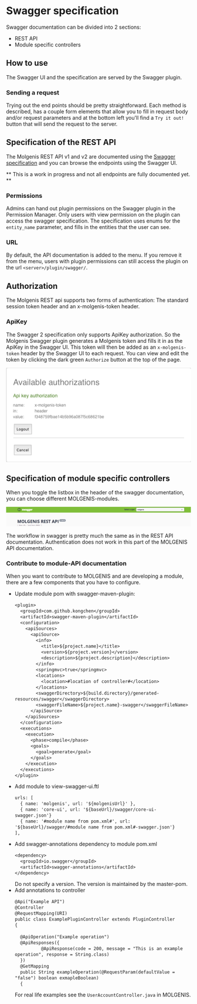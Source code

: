 # Swagger specification
Swagger documentation can be divided into 2 sections:

* REST API
* Module specific controllers

## How to use
The Swagger UI and the specification are served by the Swagger plugin.

### Sending a request
Trying out the end points should be pretty straightforward.
Each method is described, has a couple form elements that allow you to fill in request body and/or
request parameters and at the bottom left you'll find a `Try it out!` button that will send the
request to the server.

## Specification of the REST API
The Molgenis REST API v1 and v2 are documented using the [Swagger specification](http://www.swagger.io/)
and you can browse the endpoints using the Swagger UI.

**
This is a work in progress and not all endpoints are fully documented yet.
**

### Permissions
Admins can hand out plugin permissions on the Swagger plugin in the Permission Manager.
Only users with view permission on the plugin can access the swagger specification.
The specification uses enums for the `entity_name` parameter, and fills in the entities that the
user can see.

### URL
By default, the API documentation is added to the menu.
If you remove it from the menu, users with plugin permissions can still access the plugin on the url
`<server>/plugin/swagger/`.

## Authorization
The Molgenis REST api supports two forms of authentication: The standard session token header and
an x-molgenis-token header.

### ApiKey
The Swagger 2 specification only supports ApiKey authorization.
So the Molgenis Swagger plugin generates a Molgenis token and fills it in as the ApiKey in the Swagger UI.
This token will then be added as an `x-molgenis-token` header by the Swagger UI to each request.
You can view and edit the token by clicking the dark green `Authorize` button at the top of the page.

![Api key authorization](images/swagger/apikey.png?raw=true, "swagger/apikey")

## Specification of module specific controllers
When you toggle the listbox in the header of the swagger documentation, you can choose different MOLGENIS-modules.

![Swagger toggle modules](images/swagger/toggle.png?raw=true, "swagger/toggle")

The workflow in swagger is pretty much the same as in the REST API documentation. Authentication does not work in this part of the MOLGENIS API documentation.

### Contribute to module-API documentation
When you want to contribute to MOLGENIS and are developing a module, there are a few components that you have to configure.

- Update module pom with swagger-maven-plugin:
  ```
  <plugin>
    <groupId>com.github.kongchen</groupId>
    <artifactId>swagger-maven-plugin</artifactId>
    <configuration>
      <apiSources>
        <apiSource>
          <info>
            <title>${project.name}</title>
            <version>${project.version}</version>
            <description>${project.description}</description>
          </info>
          <springmvc>true</springmvc>
          <locations>
            <location>#location of controller#</location>
          </locations>
          <swaggerDirectory>${build.directory}/generated-resources/swagger</swaggerDirectory>
          <swaggerFileName>${project.name}-swagger</swaggerFileName>
        </apiSource>
      </apiSources>
    </configuration>
    <executions>
      <execution>
        <phase>compile</phase>
        <goals>
          <goal>generate</goal>
        </goals>
      </execution>
    </executions>
  </plugin>
  ```
- Add module to view-swagger-ui.ftl
  ```
  urls: [
    { name: 'molgenis', url: '${molgenisUrl}' },
    { name: 'core-ui', url: '${baseUrl}/swagger/core-ui-swagger.json'}
    { name: '#module name from pom.xml#', url: '${baseUrl}/swagger/#module name from pom.xml#-swagger.json'}
  ],
  ```
- Add swagger-annotations dependency to module pom.xml
  ```
  <dependency>
    <groupId>io.swagger</groupId>
    <artifactId>swagger-annotations</artifactId>
  </dependency>
  ```
  Do not specify a version. The version is maintained by the master-pom.
- Add annotations to controller
  ```
  @Api("Example API")
  @Controller
  @RequestMapping(URI)
  public class ExamplePluginController extends PluginController
  {

  	@ApiOperation("Example operation")
  	@ApiResponses({
  			@ApiResponse(code = 200, message = "This is an example operation", response = String.class)
  	})
  	@GetMapping
  	public String exampleOperation(@RequestParam(defaultValue = "false") boolean exmapleBoolean)
  	{
  ```
  For real life examples see the `UserAccountController.java` in MOLGENIS.
